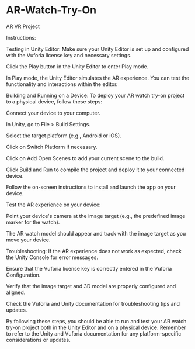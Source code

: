 # AR-Watch-Try-On
AR VR Project

Instructions:

Testing in Unity Editor:
Make sure your Unity Editor is set up and configured with the Vuforia license key and necessary settings.

Click the Play button in the Unity Editor to enter Play mode.

In Play mode, the Unity Editor simulates the AR experience. You can test the functionality and interactions within the editor.

Building and Running on a Device:
To deploy your AR watch try-on project to a physical device, follow these steps:

Connect your device to your computer.

In Unity, go to File > Build Settings.

Select the target platform (e.g., Android or iOS).

Click on Switch Platform if necessary.

Click on Add Open Scenes to add your current scene to the build.

Click Build and Run to compile the project and deploy it to your connected device.

Follow the on-screen instructions to install and launch the app on your device.

Test the AR experience on your device:

Point your device's camera at the image target (e.g., the predefined image marker for the watch).

The AR watch model should appear and track with the image target as you move your device.

Troubleshooting:
If the AR experience does not work as expected, check the Unity Console for error messages.

Ensure that the Vuforia license key is correctly entered in the Vuforia Configuration.

Verify that the image target and 3D model are properly configured and aligned.

Check the Vuforia and Unity documentation for troubleshooting tips and updates.

By following these steps, you should be able to run and test your AR watch try-on project both in the Unity Editor and on a physical device. Remember to refer to the Unity and Vuforia documentation for any platform-specific considerations or updates.
